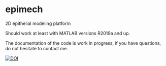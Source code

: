 # epimech
2D epithelial modeling platform

Should work at least with MATLAB versions R2019a and up.

The documentation of the code is work in progress, if you have questions, do not hesitate to contact me.


<a href="https://doi.org/10.5281/zenodo.6021250"><img src="https://zenodo.org/badge/DOI/10.5281/zenodo.6021250.svg" alt="DOI"></a>
